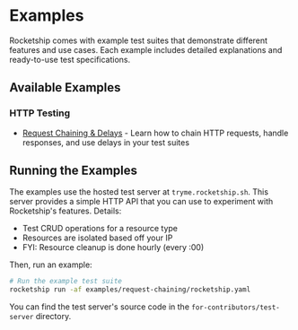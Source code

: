 # Examples

Rocketship comes with example test suites that demonstrate different features and use cases. Each example includes detailed explanations and ready-to-use test specifications.

## Available Examples

### HTTP Testing

- [Request Chaining & Delays](examples/request-chaining.md) - Learn how to chain HTTP requests, handle responses, and use delays in your test suites

## Running the Examples

The examples use the hosted test server at `tryme.rocketship.sh`. This server provides a simple HTTP API that you can use to experiment with Rocketship's features. Details:

- Test CRUD operations for a resource type
- Resources are isolated based off your IP
- FYI: Resource cleanup is done hourly (every :00)

Then, run an example:

```bash
# Run the example test suite
rocketship run -af examples/request-chaining/rocketship.yaml
```

You can find the test server's source code in the `for-contributors/test-server` directory.
